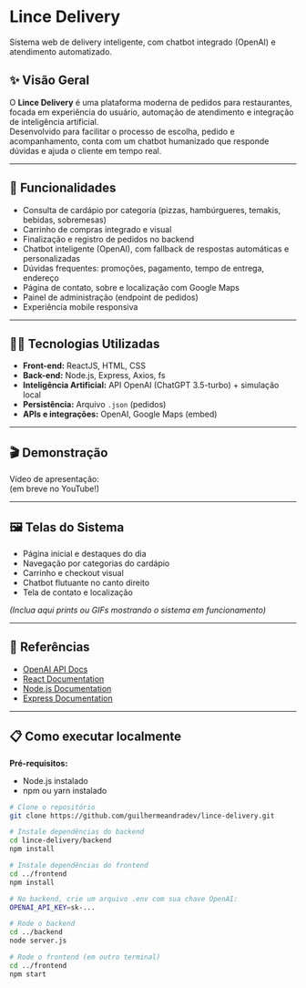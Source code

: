 # Lince Delivery

Sistema web de delivery inteligente, com chatbot integrado (OpenAI) e atendimento automatizado.


## ✨ Visão Geral

O **Lince Delivery** é uma plataforma moderna de pedidos para restaurantes, focada em experiência do usuário, automação de atendimento e integração de inteligência artificial.  
Desenvolvido para facilitar o processo de escolha, pedido e acompanhamento, conta com um chatbot humanizado que responde dúvidas e ajuda o cliente em tempo real.

---

## 🚀 Funcionalidades

- Consulta de cardápio por categoria (pizzas, hambúrgueres, temakis, bebidas, sobremesas)
- Carrinho de compras integrado e visual
- Finalização e registro de pedidos no backend
- Chatbot inteligente (OpenAI), com fallback de respostas automáticas e personalizadas
- Dúvidas frequentes: promoções, pagamento, tempo de entrega, endereço
- Página de contato, sobre e localização com Google Maps
- Painel de administração (endpoint de pedidos)
- Experiência mobile responsiva

---

## 👨‍💻 Tecnologias Utilizadas

- **Front-end:** ReactJS, HTML, CSS
- **Back-end:** Node.js, Express, Axios, fs
- **Inteligência Artificial:** API OpenAI (ChatGPT 3.5-turbo) + simulação local
- **Persistência:** Arquivo `.json` (pedidos)
- **APIs e integrações:** OpenAI, Google Maps (embed)

---

## 🎬 Demonstração

Vídeo de apresentação:  
(em breve no YouTube!)

---

## 🖼️ Telas do Sistema

- Página inicial e destaques do dia
- Navegação por categorias do cardápio
- Carrinho e checkout visual
- Chatbot flutuante no canto direito
- Tela de contato e localização

*(Inclua aqui prints ou GIFs mostrando o sistema em funcionamento)*

---

## 📑 Referências

- [OpenAI API Docs](https://platform.openai.com/docs/)
- [React Documentation](https://react.dev/)
- [Node.js Documentation](https://nodejs.org/en/docs)
- [Express Documentation](https://expressjs.com/pt-br/)

---

## 📋 Como executar localmente

**Pré-requisitos:**  
- Node.js instalado  
- npm ou yarn instalado

```bash
# Clone o repositório
git clone https://github.com/guilhermeandradev/lince-delivery.git

# Instale dependências do backend
cd lince-delivery/backend
npm install

# Instale dependências do frontend
cd ../frontend
npm install

# No backend, crie um arquivo .env com sua chave OpenAI:
OPENAI_API_KEY=sk-...

# Rode o backend
cd ../backend
node server.js

# Rode o frontend (em outro terminal)
cd ../frontend
npm start
